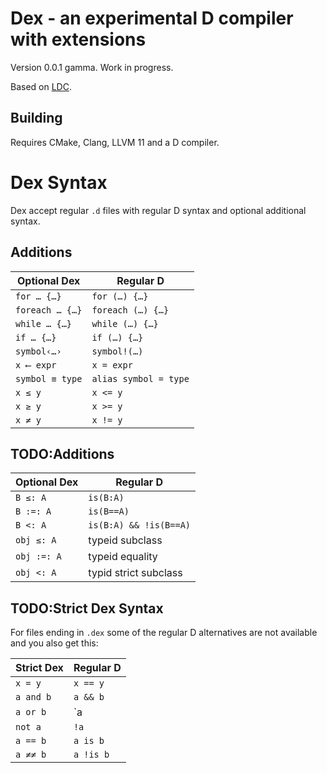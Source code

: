 Dex - an experimental D compiler with extensions
================================================

Version 0.0.1 gamma. Work in progress.

Based on [LDC](https://wiki.dlang.org/LDC).

Building
--------
Requires CMake, Clang, LLVM 11 and a D compiler.


Dex Syntax
============

Dex accept regular `.d` files with regular D syntax and optional additional syntax.


Additions
---------

Optional Dex | Regular D
-------------|----------
`for … {…}`  | `for (…) {…}`
`foreach … {…}`  | `foreach (…) {…}`
`while … {…}`  | `while (…) {…}`
`if … {…}`  | `if (…) {…}`
`symbol‹…›` | `symbol!(…)`
`x ⟵ expr` | `x = expr`
`symbol ≡ type` | `alias symbol = type`
`x ≤ y` | `x <= y`
`x ≥ y` | `x >= y`
`x ≠ y` | `x != y`

TODO:Additions
--------------
Optional Dex | Regular D
-------------|----------
`B ≤: A`   | `is(B:A)`
`B :=: A`  | `is(B==A)`
`B <: A`   | `is(B:A) && !is(B==A)`
`obj ≤: A`   | typeid subclass
`obj :=: A`  | typeid equality
`obj <: A`   | typid strict subclass




TODO:Strict Dex Syntax
-----------------

For files ending in `.dex` some of the regular D alternatives are not available and you also get this:

Strict Dex | Regular D
-----------|----------
`x = y`  | `x == y`
`a and b`| `a && b`
`a or b` | `a || b`
`not a`  | `!a`
`a == b` | `a is b`
`a ≠≠ b` | `a !is b`





